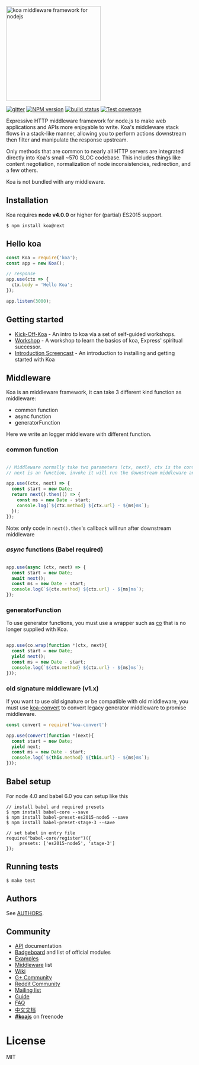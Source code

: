 <img src="https://dl.dropboxusercontent.com/u/6396913/koa/logo.png" alt="koa middleware framework for nodejs" width="255px" />

  [![gitter][gitter-image]][gitter-url]
  [![NPM version][npm-image]][npm-url]
  [![build status][travis-image]][travis-url]
  [![Test coverage][coveralls-image]][coveralls-url]

  Expressive HTTP middleware framework for node.js to make web applications and APIs more enjoyable to write. Koa's middleware stack flows in a stack-like manner, allowing you to perform actions downstream then filter and manipulate the response upstream.

  Only methods that are common to nearly all HTTP servers are integrated directly into Koa's small ~570 SLOC codebase. This
  includes things like content negotiation, normalization of node inconsistencies, redirection, and a few others.

  Koa is not bundled with any middleware.

## Installation
Koa requires __node v4.0.0__ or higher for (partial) ES2015 support.

```
$ npm install koa@next
```

## Hello koa

```js
const Koa = require('koa');
const app = new Koa();

// response
app.use(ctx => {
  ctx.body = 'Hello Koa';
});

app.listen(3000);
```

## Getting started

 - [Kick-Off-Koa](https://github.com/koajs/kick-off-koa) - An intro to koa via a set of self-guided workshops.
 - [Workshop](https://github.com/koajs/workshop) - A workshop to learn the basics of koa, Express' spiritual successor.
 - [Introduction Screencast](http://knowthen.com/episode-3-koajs-quickstart-guide/) - An introduction to installing and getting started with Koa


## Middleware
Koa is an middleware framework, it can take 3 different kind function as middleware:

  * common function
  * async function
  * generatorFunction

Here we write an logger middleware with different function.

###  common function
```js

// Middleware normally take two parameters (ctx, next), ctx is the context for one request, 
// next is an function, invoke it will run the downstream middleware and get an promise, you can run some code in it's then callback. 

app.use((ctx, next) => {
  const start = new Date;
  return next().then(() => {
    const ms = new Date - start;
    console.log(`${ctx.method} ${ctx.url} - ${ms}ms`);
  });
});

```

Note: only code in `next().then`'s callback will run after downstream middleware

### ___async___ functions (Babel required)

```js

app.use(async (ctx, next) => {
  const start = new Date;
  await next();
  const ms = new Date - start;
  console.log(`${ctx.method} ${ctx.url} - ${ms}ms`);
});

```

### generatorFunction

To use generator functions, you must use a wrapper such as [co](https://github.com/tj/co) that is no longer supplied with Koa.

```js

app.use(co.wrap(function *(ctx, next){
  const start = new Date;
  yield next();
  const ms = new Date - start;
  console.log(`${ctx.method} ${ctx.url} - ${ms}ms`);
}));

```

### old signature middleware (v1.x)

If you want to use old signature or be compatible with old middleware, you must use [koa-convert](https://github.com/gyson/koa-convert) to convert legacy generator middleware to promise middleware.

```js
const convert = require('koa-convert')

app.use(convert(function *(next){
  const start = new Date;
  yield next;
  const ms = new Date - start;
  console.log(`${this.method} ${this.url} - ${ms}ms`);
}));

```


## Babel setup
For node 4.0 and babel 6.0 you can setup like this

```
// install babel and required presets
$ npm install babel-core --save
$ npm install babel-preset-es2015-node5 --save
$ npm install babel-preset-stage-3 --save

// set babel in entry file
require("babel-core/register")({
     presets: ['es2015-node5', 'stage-3']
});
```


## Running tests

```
$ make test
```

## Authors

See [AUTHORS](AUTHORS).

## Community

 - [API](docs/api/index.md) documentation
 - [Badgeboard](https://koajs.github.io/badgeboard) and list of official modules
 - [Examples](https://github.com/koajs/examples)
 - [Middleware](https://github.com/koajs/koa/wiki) list
 - [Wiki](https://github.com/koajs/koa/wiki)
 - [G+ Community](https://plus.google.com/communities/101845768320796750641)
 - [Reddit Community](http://reddit.com/r/koajs)
 - [Mailing list](https://groups.google.com/forum/#!forum/koajs)
 - [Guide](docs/guide.md)
 - [FAQ](docs/faq.md)
 - [中文文档](https://github.com/turingou/koa-guide)
 - __[#koajs]__ on freenode


# License

  MIT

[npm-image]: https://img.shields.io/npm/v/koa.svg?style=flat-square
[npm-url]: https://npmjs.org/package/koa
[travis-image]: https://img.shields.io/travis/koajs/koa/master.svg?style=flat-square
[travis-url]: https://travis-ci.org/koajs/koa
[coveralls-image]: https://img.shields.io/coveralls/koajs/koa/master.svg?style=flat-square
[coveralls-url]: https://coveralls.io/r/koajs/koa?branch=master
[gitter-image]: https://badges.gitter.im/Join%20Chat.svg
[gitter-url]: https://gitter.im/koajs/koa?utm_source=badge&utm_medium=badge&utm_campaign=pr-badge&utm_content=badge
[#koajs]: https://webchat.freenode.net/?channels=#koajs
